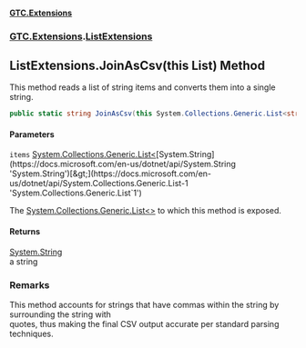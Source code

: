 #### [GTC.Extensions](GTC.Extensions.md 'GTC.Extensions')
### [GTC.Extensions](GTC.Extensions.md#GTC.Extensions 'GTC.Extensions').[ListExtensions](GTC.Extensions.md#GTC.Extensions.ListExtensions 'GTC.Extensions.ListExtensions')

## ListExtensions.JoinAsCsv(this List<string>) Method

This method reads a list of string items and converts them into a single string.

```csharp
public static string JoinAsCsv(this System.Collections.Generic.List<string> items);
```
#### Parameters

<a name='GTC.Extensions.ListExtensions.JoinAsCsv(thisSystem.Collections.Generic.List_string_).items'></a>

`items` [System.Collections.Generic.List&lt;](https://docs.microsoft.com/en-us/dotnet/api/System.Collections.Generic.List-1 'System.Collections.Generic.List`1')[System.String](https://docs.microsoft.com/en-us/dotnet/api/System.String 'System.String')[&gt;](https://docs.microsoft.com/en-us/dotnet/api/System.Collections.Generic.List-1 'System.Collections.Generic.List`1')

The [System.Collections.Generic.List&lt;&gt;](https://docs.microsoft.com/en-us/dotnet/api/System.Collections.Generic.List-1 'System.Collections.Generic.List`1') to which this method is exposed.

#### Returns
[System.String](https://docs.microsoft.com/en-us/dotnet/api/System.String 'System.String')  
a string

### Remarks
This method accounts for strings that have commas within the string by surrounding the string with  
quotes, thus making the final CSV output accurate per standard parsing techniques.